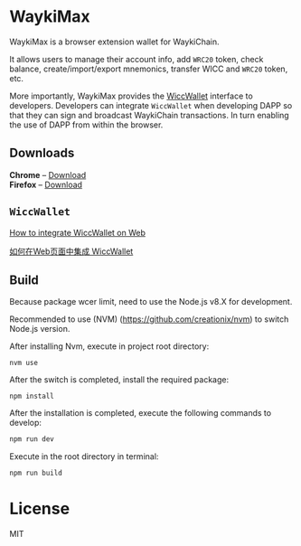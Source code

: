 # WaykiMax

WaykiMax is a browser extension wallet for WaykiChain. 

It allows users to manage their account info, add `WRC20` token, check balance, create/import/export mnemonics, transfer WICC and `WRC20` token, etc.

More importantly, WaykiMax provides the [WiccWallet](https://www.wiccdev.org/book/en/DeveloperHelper/webextension.html#wiccwallet) interface to developers. Developers can integrate `WiccWallet` when developing DAPP so that they can sign and broadcast WaykiChain transactions. In turn enabling the use of DAPP from within the browser.

## Downloads

**Chrome** – [Download](https://chrome.google.com/webstore/detail/waykimax/odaegfdpkolgbdaeibcebmibmibchbce)   
**Firefox** – [Download](https://addons.mozilla.org/en-US/firefox/addon/waykichain/)

## `WiccWallet`
[How to integrate WiccWallet on Web](https://www.wiccdev.org/book/en/DeveloperHelper/webextension.html#wiccwallet)

[如何在Web页面中集成 WiccWallet](https://www.wiccdev.org/book/zh-hans/DeveloperHelper/webextension.html#wiccwallet)

## Build

Because package wcer limit, need to use the Node.js v8.X for development.

Recommended to use (NVM) (https://github.com/creationix/nvm) to switch Node.js version.

After installing Nvm, execute in project root directory:

```
nvm use
```

After the switch is completed, install the required package:
```
npm install
```

After the installation is completed, execute the following commands to develop:

```bash
npm run dev
```

Execute in the root directory in terminal:

```
npm run build
```

# License
MIT
